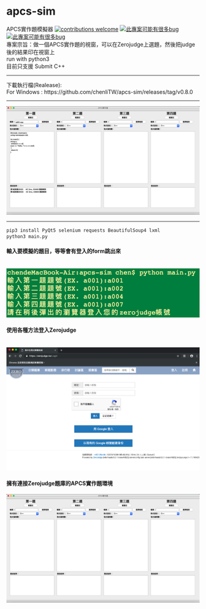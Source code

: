 ﻿# apcs-sim
APCS實作題模擬器
[![contributions welcome](https://img.shields.io/badge/contributions-welcome-brightgreen.svg?style=flat)](https://github.com/chenliTW/apcs-sim/issues)  [![此專案可能有很多bug](https://img.shields.io/badge/%E6%AD%A4%E5%B0%88%E6%A1%88-%E5%8F%AF%E8%83%BD%E6%9C%89%E5%BE%88%E5%A4%9Abug-red.svg)](https://github.com/chenliTW/apcs-sim/)
[![此專案可能有很多bug](https://img.shields.io/badge/APCS-%E5%AF%A6%E4%BD%9C%E9%A1%8C%E5%A5%BD%E9%9B%A3-red.svg)](https://apcs.csie.ntnu.edu.tw/)
<br>
專案宗旨：做一個APCS實作題的視窗，可以在Zerojudge上選題，然後把judge後的結果印在視窗上<br>
run with python3<br>
目前只支援 Submit C++<br>
<hr>
下載執行檔(Realease):<br>
For Windows : https://github.com/chenliTW/apcs-sim/releases/tag/v0.8.0
<hr>
<img src="./img/0.png">
<hr>

```
pip3 install PyQt5 selenium requests BeautifulSoup4 lxml
python3 main.py
```
<h4>輸入要模擬的題目，等等會有登入的form跳出來</h4>
<br>
<img src="./img/1.png">
<br>
<h4>使用各種方法登入Zerojudge</h4>
<br>
<img src="./img/2.png">
<br>
<h4>擁有連接Zerojudge題庫的APCS實作題環境</h4>
<img src="./img/3.png">
